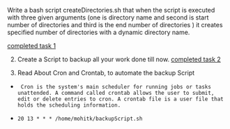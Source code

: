Write a bash script createDirectories.sh that when the script is executed with three given arguments (one is directory name and second is start number of directories and third is the end number of directories ) it creates specified number of directories with a dynamic directory name.

[completed task 1](task01.sh)

2) Create a Script to backup all your work done till now.
[completed task 2](task02.sh)

3) Read About Cron and Crontab, to automate the backup Script
- ``` Cron is the system's main scheduler for running jobs or tasks unattended. A command called crontab allows the user to submit, edit or delete entries to cron. A crontab file is a user file that holds the scheduling information.```

-  ````20 13 * * * /home/mohitk/backupScript.sh  ````